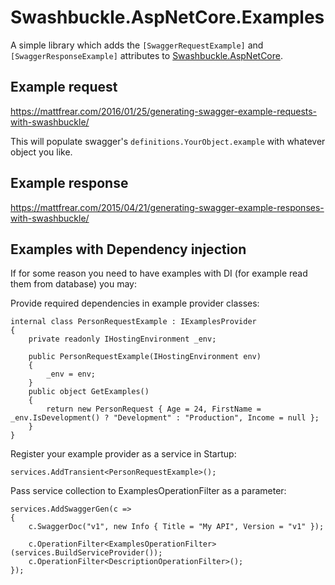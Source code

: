 # Swashbuckle.AspNetCore.Examples
A simple library which adds the `[SwaggerRequestExample]` and `[SwaggerResponseExample]` attributes to [Swashbuckle.AspNetCore](https://github.com/domaindrivendev/Swashbuckle.AspNetCore).

## Example request
https://mattfrear.com/2016/01/25/generating-swagger-example-requests-with-swashbuckle/ 

This will populate swagger's `definitions.YourObject.example` with whatever object you like.

## Example response
https://mattfrear.com/2015/04/21/generating-swagger-example-responses-with-swashbuckle/


## Examples with Dependency injection

If for some reason you need to have examples with DI (for example read them from database) you may:

Provide required dependencies in example provider classes:

```
internal class PersonRequestExample : IExamplesProvider
{
	private readonly IHostingEnvironment _env;

	public PersonRequestExample(IHostingEnvironment env)
	{
		_env = env;
	}
	public object GetExamples()
	{
		return new PersonRequest { Age = 24, FirstName = _env.IsDevelopment() ? "Development" : "Production", Income = null };
	}
}
```

Register your example provider as a service in Startup:

```
services.AddTransient<PersonRequestExample>();
```

Pass service collection to ExamplesOperationFilter as a parameter:

```
services.AddSwaggerGen(c =>
{
	c.SwaggerDoc("v1", new Info { Title = "My API", Version = "v1" });

	c.OperationFilter<ExamplesOperationFilter>(services.BuildServiceProvider());
	c.OperationFilter<DescriptionOperationFilter>();
});
```

